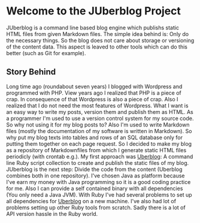# Welcome to the JUberblog Project

JUberblog is a  command line based blog engine which  publishs static HTML files
from given  Markdown files.  The simple  idea behind is:  Only do  the necessary
things. So  the blog does  not care about storage  or versioning of  the content
data. This  aspect is leaved to  other tools which  can do this better  (such as
Git for example).

## Story Behind

Long time ago  (roundabout seven years) I blogged with  Wordpress and programmed
with PHP. View years ago I realized that  PHP is a piece of crap. In consequence
of that Wordpress  is also a piece of  crap. Also I realized that I  do not need
the most features  of Wordpress. What I want  is an easy way to  write my posts,
version  them and  publish them  as HTML.  As  a programmer  I'm used  to use  a
version control  system for  my source  code. So why  not using  it for  my blog
posts to? Also I'm used to write  Markdown files (mostly the documentation of my
software is written in Markdown). So why  put my blog texts into tables and rows
of an  SQL database only for  putting them together  on each page request.  So I
decided to make my  blog as a repository of Markdownfiles  from which I generate
static  HTML  files  periodicly  (with  crontab e.g.).  My  first  approach  was
[Uberblog][1]: A command  line Ruby script collection to create  and publish the
static files of  my blog. JUberblog is  the next step: Divide the  code from the
content  (Uberblog  combines  both  in  one repository).  I've  chosen  Java  as
platform  because I've  earn my  money with  Java programming  so it  is a  good
coding practice  for me.  Also I can  provide a self  contained binary  with all
dependencies (You only need a Java JVM).  With Ruby I've had several problems to
set up all  dependencies for [Uberblog][1] on  a new machine. I've  also had lot
of problems setting  up other Ruby tools  from scratch. Sadly there is  a lot of
API version hassle in the Ruby world.

[1]: https://github.com/Weltraumschaf/uberblog

